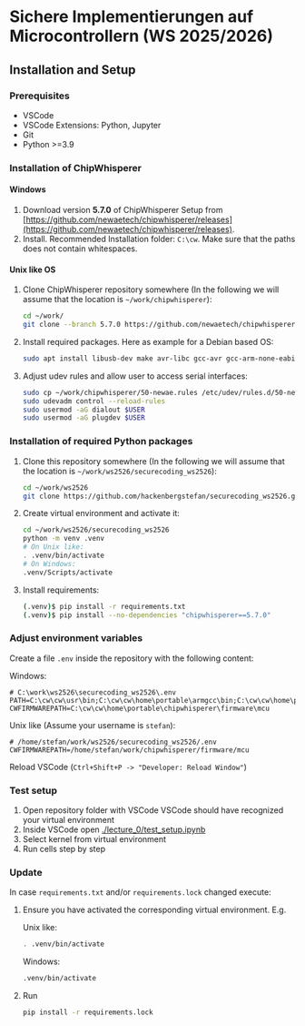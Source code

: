 # Sichere Implementierungen auf Microcontrollern (WS 2025/2026)

## Installation and Setup

### Prerequisites

- VSCode
- VSCode Extensions: Python, Jupyter
- Git
- Python >=3.9

### Installation of ChipWhisperer

#### Windows

1. Download version **5.7.0** of ChipWhisperer Setup from
   [https://github.com/newaetech/chipwhisperer/releases](https://github.com/newaetech/chipwhisperer/releases).
2. Install. Recommended Installation folder: `C:\cw`.
   Make sure that the paths does not contain whitespaces.

#### Unix like OS

1. Clone ChipWhisperer repository somewhere
   (In the following we will assume that the location is `~/work/chipwhisperer`):

   ```sh
   cd ~/work/
   git clone --branch 5.7.0 https://github.com/newaetech/chipwhisperer.git
   ```

2. Install required packages. Here as example for a Debian based OS:

   ```sh
   sudo apt install libusb-dev make avr-libc gcc-avr gcc-arm-none-eabi
   ```

3. Adjust udev rules and allow user to access serial interfaces:

   ```sh
   sudo cp ~/work/chipwhisperer/50-newae.rules /etc/udev/rules.d/50-newae.rules
   sudo udevadm control --reload-rules
   sudo usermod -aG dialout $USER
   sudo usermod -aG plugdev $USER
   ```

### Installation of required Python packages

1. Clone this repository somewhere
   (In the following we will assume that the location is `~/work/ws2526/securecoding_ws2526`):

   ```sh
   cd ~/work/ws2526
   git clone https://github.com/hackenbergstefan/securecoding_ws2526.git
   ```

2. Create virtual environment and activate it:

   ```sh
   cd ~/work/ws2526/securecoding_ws2526
   python -m venv .venv
   # On Unix like:
   . .venv/bin/activate
   # On Windows:
   .venv/Scripts/activate
   ```

3. Install requirements:

   ```sh
   (.venv)$ pip install -r requirements.txt
   (.venv)$ pip install --no-dependencies "chipwhisperer==5.7.0"
   ```

### Adjust environment variables

Create a file `.env` inside the repository with the following content:

Windows:

```env
# C:\work\ws2526\securecoding_ws2526\.env
PATH=C:\cw\cw\usr\bin;C:\cw\cw\home\portable\armgcc\bin;C:\cw\cw\home\portable\avrgcc\bin;$env["PATH"]
CWFIRMWAREPATH=C:\cw\cw\home\portable\chipwhisperer\firmware\mcu
```

Unix like (Assume your username is `stefan`):

```env
# /home/stefan/work/ws2526/securecoding_ws2526/.env
CWFIRMWAREPATH=/home/stefan/work/chipwhisperer/firmware/mcu
```

Reload VSCode (`Ctrl+Shift+P -> "Developer: Reload Window"`)

### Test setup

1. Open repository folder with VSCode
   VSCode should have recognized your virtual environment
2. Inside VSCode open [./lecture_0/test_setup.ipynb](./lecture_0/test_setup.ipynb)
3. Select kernel from virtual environment
4. Run cells step by step

### Update

In case `requirements.txt` and/or `requirements.lock` changed execute:

1. Ensure you have activated the corresponding virtual environment.  E.g.

   Unix like:

   ```sh
   . .venv/bin/activate
   ```

   Windows:

   ```bat
   .venv/bin/activate
   ```

2. Run

   ```sh
   pip install -r requirements.lock
   ```
